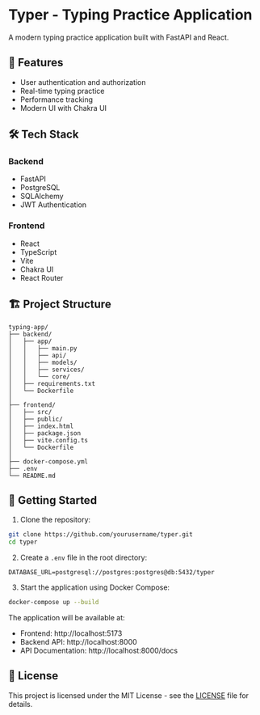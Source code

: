 # Typer - Typing Practice Application

A modern typing practice application built with FastAPI and React.

## 🚀 Features

- User authentication and authorization
- Real-time typing practice
- Performance tracking
- Modern UI with Chakra UI

## 🛠️ Tech Stack

### Backend
- FastAPI
- PostgreSQL
- SQLAlchemy
- JWT Authentication

### Frontend
- React
- TypeScript
- Vite
- Chakra UI
- React Router

## 🏗️ Project Structure

```
typing-app/
├── backend/
│   ├── app/
│   │   ├── main.py
│   │   ├── api/
│   │   ├── models/
│   │   ├── services/
│   │   └── core/
│   ├── requirements.txt
│   └── Dockerfile
│
├── frontend/
│   ├── src/
│   ├── public/
│   ├── index.html
│   ├── package.json
│   ├── vite.config.ts
│   └── Dockerfile
│
├── docker-compose.yml
├── .env
└── README.md
```

## 🚀 Getting Started

1. Clone the repository:
```bash
git clone https://github.com/yourusername/typer.git
cd typer
```

2. Create a `.env` file in the root directory:
```env
DATABASE_URL=postgresql://postgres:postgres@db:5432/typer
```

3. Start the application using Docker Compose:
```bash
docker-compose up --build
```

The application will be available at:
- Frontend: http://localhost:5173
- Backend API: http://localhost:8000
- API Documentation: http://localhost:8000/docs

## 📝 License

This project is licensed under the MIT License - see the [LICENSE](LICENSE) file for details.
